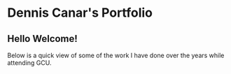 # Dennis Canar's Portfolio

## Hello Welcome! 
Below is a quick view of some of the work I have done over the years while attending GCU. 
